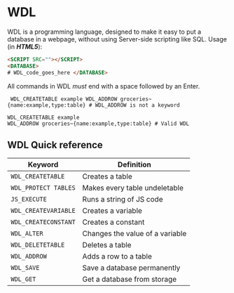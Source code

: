 # WDL
WDL is a programming language, designed to make it easy to put a database in a webpage, without using Server-side scripting like SQL.
Usage (in ***HTML5***):
```html 
<SCRIPT SRC=""></SCRIPT>
<DATABASE>
# WDL_code_goes_here </DATABASE>
```
All commands in WDL *must* end with a space followed by an Enter.
```
 WDL_CREATETABLE example WDL_ADDROW groceries~{name:example,type:table} # WDL_ADDROW is not a keyword
 ```
 
 ```
 WDL_CREATETABLE example 
 WDL_ADDROW groceries~{name:example,type:table} # Valid WDL
```
## WDL Quick reference
Keyword | Definition
------- | ----------
`WDL_CREATETABLE` | Creates a table
`WDL_PROTECT TABLES` | Makes every table undeletable
`JS_EXECUTE` | Runs a string of JS code
`WDL_CREATEVARIABLE` | Creates a variable
`WDL_CREATECONSTANT` | Creates a constant
`WDL_ALTER` | Changes the value of a variable
`WDL_DELETETABLE` | Deletes a table
`WDL_ADDROW` | Adds a row to a table
`WDL_SAVE` | Save a database permanently
`WDL_GET` | Get a database from storage
